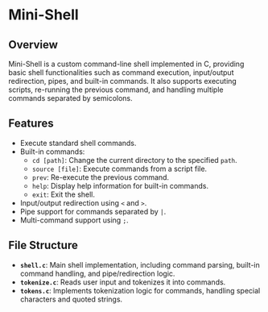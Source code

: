 # Mini-Shell

## Overview
Mini-Shell is a custom command-line shell implemented in C, providing basic shell functionalities such as command execution, input/output redirection, pipes, and built-in commands. It also supports executing scripts, re-running the previous command, and handling multiple commands separated by semicolons.

## Features
- Execute standard shell commands.
- Built-in commands:
  - `cd [path]`: Change the current directory to the specified `path`.
  - `source [file]`: Execute commands from a script file.
  - `prev`: Re-execute the previous command.
  - `help`: Display help information for built-in commands.
  - `exit`: Exit the shell.
- Input/output redirection using `<` and `>`.
- Pipe support for commands separated by `|`.
- Multi-command support using `;`.

## File Structure
- **`shell.c`**: Main shell implementation, including command parsing, built-in command handling, and pipe/redirection logic.
- **`tokenize.c`**: Reads user input and tokenizes it into commands.
- **`tokens.c`**: Implements tokenization logic for commands, handling special characters and quoted strings.
